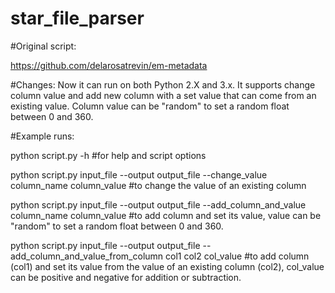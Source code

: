 # star_file_parser

#Original script: 

https://github.com/delarosatrevin/em-metadata

#Changes:
Now it can run on both Python 2.X and 3.x. It supports change column value and add new column with a set value that can come from an existing value. Column value can be "random" to set a random float between 0 and 360.

#Example runs:

python script.py -h #for help and script options

python script.py input_file --output output_file --change_value column_name column_value #to change the value of an existing column

python script.py input_file --output output_file --add_column_and_value column_name column_value #to add column and set its value, value can be "random" to set a random float between 0 and 360.

python script.py input_file --output output_file --add_column_and_value_from_column col1 col2 col_value #to add column (col1) and set its value from the value of an existing column (col2), col_value can be positive and negative for addition or subtraction. 
